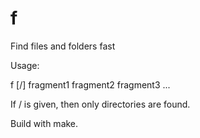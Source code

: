 f
=

Find files and folders fast

Usage:

  f [/] fragment1 fragment2 fragment3 ...

If / is given, then only directories are found.

Build with make.
